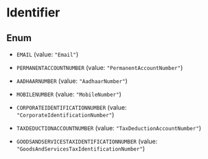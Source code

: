 

# Identifier

## Enum


* `EMAIL` (value: `"Email"`)

* `PERMANENTACCOUNTNUMBER` (value: `"PermanentAccountNumber"`)

* `AADHAARNUMBER` (value: `"AadhaarNumber"`)

* `MOBILENUMBER` (value: `"MobileNumber"`)

* `CORPORATEIDENTIFICATIONNUMBER` (value: `"CorporateIdentificationNumber"`)

* `TAXDEDUCTIONACCOUNTNUMBER` (value: `"TaxDeductionAccountNumber"`)

* `GOODSANDSERVICESTAXIDENTIFICATIONNUMBER` (value: `"GoodsAndServicesTaxIdentificationNumber"`)



